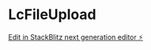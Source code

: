 # LcFileUpload

[Edit in StackBlitz next generation editor ⚡️](https://stackblitz.com/~/github.com/satanbaby/LcFileUpload)